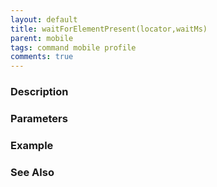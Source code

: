 ```yaml
---
layout: default
title: waitForElementPresent(locator,waitMs)
parent: mobile
tags: command mobile profile
comments: true
---
```



### Description


### Parameters


### Example


### See Also
